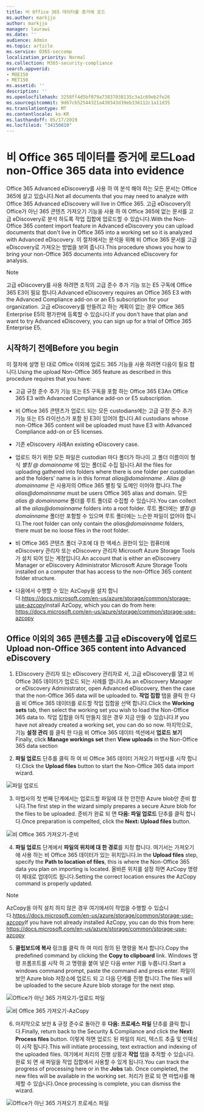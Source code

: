 ```yaml
---
title: 비 Office 365 데이터를 증거에 로드
ms.author: markjjo
author: markjjo
manager: laurawi
ms.date: ''
audience: Admin
ms.topic: article
ms.service: O365-seccomp
localization_priority: Normal
ms.collection: M365-security-compliance
search.appverid:
- MOE150
- MET150
ms.assetid: ''
description: ''
ms.openlocfilehash: 3258ff4d5bf079a73837038135c3a1c69eb2fe26
ms.sourcegitcommit: 9d67cb52544321a430343d39eb336112c1a11d35
ms.translationtype: MT
ms.contentlocale: ko-KR
ms.lasthandoff: 05/17/2019
ms.locfileid: "34150810"
---
```

# <a name="load-non-office-365-data-into-evidence"></a><span data-ttu-id="f25e3-102">비 Office 365 데이터를 증거에 로드</span><span class="sxs-lookup"><span data-stu-id="f25e3-102">Load non-Office 365 data into evidence</span></span>

<span data-ttu-id="f25e3-103">Office 365 Advanced eDiscovery를 사용 하 여 분석 해야 하는 모든 문서는 Office 365에 살고 있습니다.</span><span class="sxs-lookup"><span data-stu-id="f25e3-103">Not all documents that you may need to analyze with Office 365 Advanced eDiscovery will live in Office 365.</span></span> <span data-ttu-id="f25e3-104">고급 eDiscovery의 Office가 아닌 365 콘텐츠 가져오기 기능을 사용 하 여 Office 365에 없는 문서를 고급 eDiscovery로 분석 하도록 작업 집합에 업로드할 수 있습니다.</span><span class="sxs-lookup"><span data-stu-id="f25e3-104">With the Non-Office 365 content import feature in Advanced eDiscovery you can upload documents that don't live in Office 365 into a working set so it is analyzed with Advanced eDiscovery.</span></span> <span data-ttu-id="f25e3-105">이 절차에서는 분석을 위해 비 Office 365 문서를 고급 eDiscovery로 가져오는 방법을 보여 줍니다.</span><span class="sxs-lookup"><span data-stu-id="f25e3-105">This procedure shows you how to bring your non-Office 365 documents into Advanced eDiscovery for analysis.</span></span>

>[!Note]
><span data-ttu-id="f25e3-106">고급 eDiscovery를 사용 하려면 조직의 고급 준수 추가 기능 또는 E5 구독에 Office 365 E3이 필요 합니다.</span><span class="sxs-lookup"><span data-stu-id="f25e3-106">Advanced eDiscovery requires an Office 365 E3 with the Advanced Compliance add-on or an E5 subscription for your organization.</span></span> <span data-ttu-id="f25e3-107">고급 eDiscovery를 만들려고 하는 계획이 없는 경우 Office 365 Enterprise E5의 평가판에 등록할 수 있습니다.</span><span class="sxs-lookup"><span data-stu-id="f25e3-107">If you don't have that plan and want to try Advanced eDiscovery, you can sign up for a trial of Office 365 Enterprise E5.</span></span>

## <a name="before-you-begin"></a><span data-ttu-id="f25e3-108">시작하기 전에</span><span class="sxs-lookup"><span data-stu-id="f25e3-108">Before you begin</span></span>
<span data-ttu-id="f25e3-109">이 절차에 설명 된 대로 Office 이외에 업로드 365 기능을 사용 하려면 다음이 필요 합니다.</span><span class="sxs-lookup"><span data-stu-id="f25e3-109">Using the upload Non-Office 365 feature as described in this procedure requires that you have:</span></span>

- <span data-ttu-id="f25e3-110">고급 규정 준수 추가 기능 또는 E5 구독을 포함 하는 Office 365 E3</span><span class="sxs-lookup"><span data-stu-id="f25e3-110">An Office 365 E3 with Advanced Compliance add-on or E5 subscription.</span></span>

- <span data-ttu-id="f25e3-111">비 Office 365 콘텐츠가 업로드 되는 모든 custodians에는 고급 규정 준수 추가 기능 또는 E5 라이선스가 포함 된 E3이 있어야 합니다.</span><span class="sxs-lookup"><span data-stu-id="f25e3-111">All custodians whose non-Office 365 content will be uploaded must have E3 with Advanced Compliance add-on or E5 licenses.</span></span>

- <span data-ttu-id="f25e3-112">기존 eDiscovery 사례</span><span class="sxs-lookup"><span data-stu-id="f25e3-112">An existing eDiscovery case.</span></span>

- <span data-ttu-id="f25e3-113">업로드 하기 위한 모든 파일은 custodian 마다 폴더가 하나이 고 폴더 이름이이 형식 *별칭 @ domainname* 에 있는 폴더로 수집 됩니다.</span><span class="sxs-lookup"><span data-stu-id="f25e3-113">All the files for uploading gathered into folders where there is one folder per custodian and the folders' name is in this format *alias@domainname* .</span></span> <span data-ttu-id="f25e3-114">*Alias @ domainname* 은 사용자의 Office 365 별칭 및 도메인 이어야 합니다.</span><span class="sxs-lookup"><span data-stu-id="f25e3-114">The *alias@domainname* must be users Office 365 alias and domain.</span></span> <span data-ttu-id="f25e3-115">모든 *alias @ domainname* 폴더를 루트 폴더로 수집할 수 있습니다.</span><span class="sxs-lookup"><span data-stu-id="f25e3-115">You can collect all the *alias@domainname* folders into a root folder.</span></span> <span data-ttu-id="f25e3-116">루트 폴더에는 *별칭 @ domainname* 폴더만 포함할 수 있으며 루트 폴더에는 느슨한 파일이 없어야 합니다.</span><span class="sxs-lookup"><span data-stu-id="f25e3-116">The root folder can only contain the *alias@domainname* folders, there must be no loose files in the root folder.</span></span>

- <span data-ttu-id="f25e3-117">비 Office 365 콘텐츠 폴더 구조에 대 한 액세스 권한이 있는 컴퓨터에 eDiscovery 관리자 또는 eDiscovery 관리자 Microsoft Azure Storage Tools가 설치 되어 있는 계정입니다.</span><span class="sxs-lookup"><span data-stu-id="f25e3-117">An account that is either an eDiscovery Manager or eDiscovery Administrator Microsoft Azure Storage Tools installed on a computer that has access to the non-Office 365 content folder structure.</span></span>

- <span data-ttu-id="f25e3-118">다음에서 수행할 수 있는 AzCopy을 설치 합니다.https://docs.microsoft.com/en-us/azure/storage/common/storage-use-azcopy</span><span class="sxs-lookup"><span data-stu-id="f25e3-118">Install AzCopy, which you can do from here: https://docs.microsoft.com/en-us/azure/storage/common/storage-use-azcopy</span></span>

## <a name="upload-non-office-365-content-into-advanced-ediscovery"></a><span data-ttu-id="f25e3-119">Office 이외의 365 콘텐츠를 고급 eDiscovery에 업로드</span><span class="sxs-lookup"><span data-stu-id="f25e3-119">Upload non-Office 365 content into Advanced eDiscovery</span></span>

1. <span data-ttu-id="f25e3-120">EDiscovery 관리자 또는 eDiscovery 관리자로 서, 고급 eDiscovery를 열고 비 Office 365 데이터가 업로드 되는 사례를 엽니다.</span><span class="sxs-lookup"><span data-stu-id="f25e3-120">As an eDiscovery Manager or eDiscovery Administrator, open Advanced eDiscovery, then the case that the non-Office 365 data will be uploaded to.</span></span>  <span data-ttu-id="f25e3-121">**작업 집합** 탭을 클릭 한 다음 비 Office 365 데이터를 로드할 작업 집합을 선택 합니다.</span><span class="sxs-lookup"><span data-stu-id="f25e3-121">Click the **Working sets** tab, then select the working set you wish to load the Non-Office 365 data to.</span></span>  <span data-ttu-id="f25e3-122">작업 집합을 아직 만들지 않은 경우 지금 만들 수 있습니다.</span><span class="sxs-lookup"><span data-stu-id="f25e3-122">If you have not already created a working set, you can do so now.</span></span>  <span data-ttu-id="f25e3-123">마지막으로, 기능 **설정 관리** 를 클릭 한 다음 비 Office 365 데이터 섹션에서 **업로드 보기**</span><span class="sxs-lookup"><span data-stu-id="f25e3-123">Finally, click **Manage workings set** then **View uploads** in the Non-Office 365 data section</span></span>

2. <span data-ttu-id="f25e3-124">**파일 업로드** 단추를 클릭 하 여 비 Office 365 데이터 가져오기 마법사를 시작 합니다.</span><span class="sxs-lookup"><span data-stu-id="f25e3-124">Click the **Upload files** button to start the Non-Office 365 data import wizard.</span></span>

![파일 업로드](../media/574f4059-4146-4058-9df3-ec97cf28d7c7.png)

3. <span data-ttu-id="f25e3-126">마법사의 첫 번째 단계에서는 업로드할 파일에 대 한 안전한 Azure blob만 준비 합니다.</span><span class="sxs-lookup"><span data-stu-id="f25e3-126">The first step in the wizard simply prepares a secure Azure blob for the files to be uploaded.</span></span>  <span data-ttu-id="f25e3-127">준비가 완료 되 면 **다음: 파일 업로드** 단추를 클릭 합니다.</span><span class="sxs-lookup"><span data-stu-id="f25e3-127">Once preparation is compelted, click the **Next: Upload files** button.</span></span>

![비 Office 365 가져오기-준비](../media/0670a347-a578-454a-9b3d-e70ef47aec57.png)
 
4. <span data-ttu-id="f25e3-129">**파일 업로드** 단계에서 **파일의 위치에 대 한 경로**를 지정 합니다. 여기서는 가져오기에 사용 하는 비 Office 365 데이터가 있는 위치입니다.</span><span class="sxs-lookup"><span data-stu-id="f25e3-129">In the **Upload files** step, specify the **Path to location of files**, this is where the Non-Office 365 data you plan on importing is located.</span></span>  <span data-ttu-id="f25e3-130">올바른 위치를 설정 하면 AzCopy 명령이 제대로 업데이트 됩니다.</span><span class="sxs-lookup"><span data-stu-id="f25e3-130">Setting the correct location ensures the AzCopy command is properly updated.</span></span>

> [!NOTE]
> <span data-ttu-id="f25e3-131">AzCopy을 아직 설치 하지 않은 경우 여기에서이 작업을 수행할 수 있습니다.https://docs.microsoft.com/en-us/azure/storage/common/storage-use-azcopy</span><span class="sxs-lookup"><span data-stu-id="f25e3-131">If you have not already installed AzCopy, you can do this from here: https://docs.microsoft.com/en-us/azure/storage/common/storage-use-azcopy</span></span>

5. <span data-ttu-id="f25e3-132">**클립보드에 복사** 링크를 클릭 하 여 미리 정의 된 명령을 복사 합니다.</span><span class="sxs-lookup"><span data-stu-id="f25e3-132">Copy the predefined command by clicking the **Copy to clipboard** link.</span></span> <span data-ttu-id="f25e3-133">Windows 명령 프롬프트를 시작 하 고 명령을 붙여 넣은 다음 enter 키를 누릅니다.</span><span class="sxs-lookup"><span data-stu-id="f25e3-133">Start a windows command prompt, paste the command and press enter.</span></span>  <span data-ttu-id="f25e3-134">파일이 보안 Azure blob 저장소에 업로드 되 고 다음 단계를 진행 합니다.</span><span class="sxs-lookup"><span data-stu-id="f25e3-134">The files will be uploaded to the secure Azure blob storage for the next step.</span></span>

![Office가 아닌 365 가져오기-업로드 파일](../media/3ea53b5d-7f9b-4dfc-ba63-90a38c14d41a.png)

![비 Office 365 가져오기-AzCopy](../media/504e2dbe-f36f-4f36-9b08-04aea85d8250.png)

6. <span data-ttu-id="f25e3-137">마지막으로 보안 & 규정 준수로 돌아간 후 **다음: 프로세스 파일** 단추를 클릭 합니다.</span><span class="sxs-lookup"><span data-stu-id="f25e3-137">Finally, return back to the Security & Compliance and click the **Next: Process files** button.</span></span>  <span data-ttu-id="f25e3-138">이렇게 하면 업로드 된 파일의 처리, 텍스트 추출 및 인덱싱이 시작 됩니다.</span><span class="sxs-lookup"><span data-stu-id="f25e3-138">This will initiate processing, text extraction and indexing of the uploaded files.</span></span>  <span data-ttu-id="f25e3-139">여기에서 처리의 진행 상황과 **작업** 탭을 추적할 수 있습니다.  완료 되 면 새 파일을 작업 집합에서 사용할 수 있게 됩니다.</span><span class="sxs-lookup"><span data-stu-id="f25e3-139">You can track the progress of processing here or in the **Jobs** tab.  Once completed, the new files will be available in the working set.</span></span>  <span data-ttu-id="f25e3-140">처리가 완료 되 면 마법사를 해제할 수 있습니다.</span><span class="sxs-lookup"><span data-stu-id="f25e3-140">Once processing is complete, you can dismiss the wizard.</span></span>

![Office가 아닌 365 가져오기 프로세스 파일](../media/218b1545-416a-4a9f-9b25-3b70e8508f67.png)

